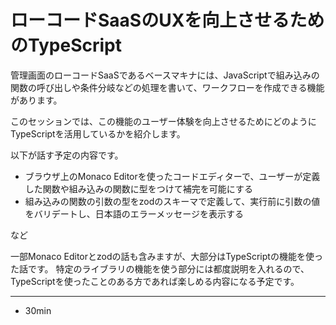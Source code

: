 # ローコードSaaSのUXを向上させるためのTypeScript

管理画面のローコードSaaSであるベースマキナには、JavaScriptで組み込みの関数の呼び出しや条件分岐などの処理を書いて、ワークフローを作成できる機能があります。

このセッションでは、この機能のユーザー体験を向上させるためにどのようにTypeScriptを活用しているかを紹介します。

以下が話す予定の内容です。

- ブラウザ上のMonaco Editorを使ったコードエディターで、ユーザーが定義した関数や組み込みの関数に型をつけて補完を可能にする
- 組み込みの関数の引数の型をzodのスキーマで定義して、実行前に引数の値をバリデートし、日本語のエラーメッセージを表示する

など

一部Monaco Editorとzodの話も含みますが、大部分はTypeScriptの機能を使った話です。
特定のライブラリの機能を使う部分には都度説明を入れるので、TypeScriptを使ったことのある方であれば楽しめる内容になる予定です。

---

- 30min

